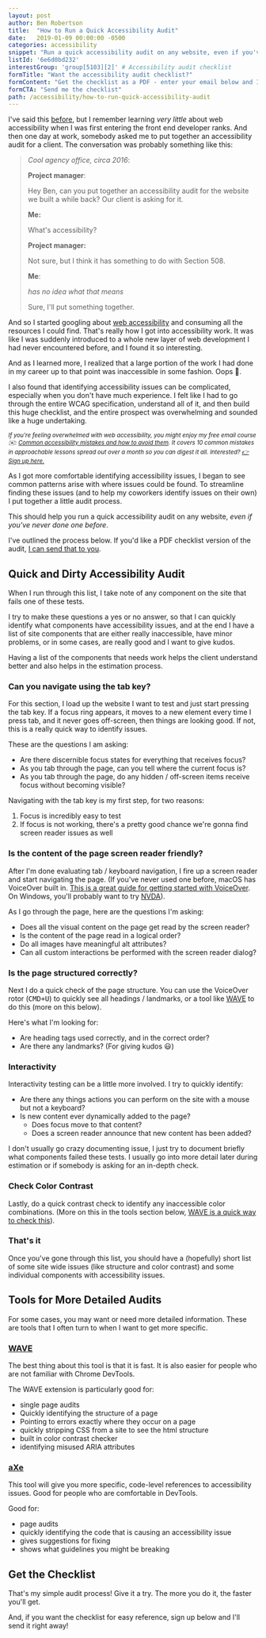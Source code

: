 ```yaml
---
layout: post
author: Ben Robertson
title:  "How to Run a Quick Accessibility Audit"
date:   2019-01-09 00:00:00 -0500
categories: accessibility
snippet: "Run a quick accessibility audit on any website, even if you've never done one before."
listId: '6e6d0bd232'
interestGroup: 'group[5103][2]' # Accessibility audit checklist
formTitle: "Want the accessibility audit checklist?"
formContent: "Get the checklist as a PDF - enter your email below and I'll send it right away."
formCTA: "Send me the checklist"
path: /accessibility/how-to-run-quick-accessibility-audit
---
```


I've said this [before](https://benrobertson.io/accessibility/principles-getting-started-website-accessibility), but I remember learning *very little* about web accessibility when I was first entering the front end developer ranks. And then one day at work, somebody asked me to put together an accessibility audit for a client. The conversation was probably something like this:

> *Cool agency office, circa 2016*:
>
> **Project manager**:
>
> Hey Ben, can you put together an accessibility audit for the website we built a while back? Our client is asking for it.
>
> **Me:**
>
> What's accessibility?
>
> **Project manager:**
>
> Not sure, but I think it has something to do with Section 508.
>
> **Me**:
>
> *has no idea what that means*
>
> Sure, I'll put something together.

And so I started googling about [web accessibility](/accessibility) and consuming all the resources I could find. That's really how I got into accessibility work. It was like I was suddenly introduced to a whole new layer of web development I had never encountered before, and I found it so interesting.

And as I learned more, I realized that a large portion of the work I had done in my career up to that point was inaccessible in some fashion. Oops 😬.

I also found that identifying accessibility issues can be complicated, especially when you don't have much experience. I felt like I had to go through the entire WCAG specification, understand all of it, and then build this huge checklist, and the entire prospect was overwhelming and sounded like a huge undertaking.

<small>*If you're feeling overwhelmed with web accessibility, you might enjoy my free email course ✉️: [Common accessibility mistakes and how to avoid them](/courses/common-accessibility-mistakes/). It covers 10 common mistakes in approachable lessons spread out over a month so you can digest it all. Interested? [👉 Sign up here.](/courses/common-accessibility-mistakes/)*</small>

As I got more comfortable identifying accessibility issues, I began to see common patterns arise with where issues could be found. To streamline finding these issues (and to help my coworkers identify issues on their own) I put together a little audit process.

This should help you run a quick accessibility audit on any website, *even if you've never done one before*.

I've outlined the process below. If you'd like a PDF checklist version of the audit, [I can send that to you](#signup).

## Quick and Dirty Accessibility Audit

When I run through this list, I take note of any component on the site that fails one of these tests.

I try to make these questions a yes or no answer, so that I can quickly identify what components have accessibility issues, and at the end I have a list of site components that are either really inaccessible, have minor problems, or in some cases, are really good and I want to give kudos.

Having a list of the components that needs work helps the client understand better and also helps in the estimation process.

### Can you navigate using the tab key?
For this section, I load up the website I want to test and just start pressing the tab key. If a focus ring appears, it moves to a new element every time I press tab, and it never goes off-screen, then things are looking good. If not, this is a really quick way to identify issues.

These are the questions I am asking:

 - Are there discernible focus states for everything that receives focus?
 - As you tab through the page, can you tell where the current focus is?
 - As you tab through the page, do any hidden / off-screen items receive focus without becoming visible?

Navigating with the tab key is my first step, for two reasons:

1. Focus is incredibly easy to test
2. If focus is not working, there's a pretty good chance we're gonna find screen reader issues as well


### Is the content of the page screen reader friendly?
After I'm done evaluating tab / keyboard navigation, I fire up a screen reader and start navigating the page. (If you've never used one before, macOS has VoiceOver built in. [This is a great guide for getting started with VoiceOver](https://bocoup.com/blog/getting-started-with-voiceover-accessibility). On Windows, you'll probably want to try [NVDA](https://www.nvaccess.org/download/)).

As I go through the page, here are the questions I'm asking:

 - Does all the visual content on the page get read by the screen reader?
 - Is the content of the page read in a logical order?
 - Do all images have meaningful alt attributes?
 - Can all custom interactions be performed with the screen reader dialog?

### Is the page structured correctly?
Next I do a quick check of the page structure. You can use the VoiceOver rotor (<kbd>CMD+U</kbd>) to quickly see all headings / landmarks, or a tool like [WAVE](/accessibility/how-to-run-quick-accessibility-audit#wave) to do this (more on this below).

Here's what I'm looking for:

 - Are heading tags used correctly, and in the correct order?
 - Are there any landmarks? (For giving kudos 😃)

### Interactivity
Interactivity testing can be a little more involved. I try to quickly identify:

 - Are there any things actions you can perform on the site with a mouse but not a keyboard?
 - Is new content ever dynamically added to the page?
	 - Does focus move to that content?
	 - Does a screen reader announce that new content has been added?

I don't usually go crazy documenting issue, I just try to document briefly what components failed these tests. I usually go into more detail later during estimation or if somebody is asking for an in-depth check.

### Check Color Contrast
Lastly, do a quick contrast check to identify any inaccessible color combinations. (More on this in the tools section below, [WAVE is a quick way to check this](/accessibility/how-to-run-quick-accessibility-audit#wave)).

### That's it

Once you've gone through this list, you should have a (hopefully) short list of some site wide issues (like structure and color contrast) and some individual components with accessibility issues.

## Tools for More Detailed Audits
For some cases, you may want or need more detailed information. These are tools that I often turn to when I want to get more specific.

### [WAVE](https://wave.webaim.org/extension/)

The best thing about this tool is that it is fast. It is also easier for people who are not familiar with Chrome DevTools.

The WAVE extension is particularly good for:

- single page audits
- Quickly identifying the structure of a page
- Pointing to errors exactly where they occur on a page
- quickly stripping CSS from a site to see the html structure
- built in color contrast checker
- identifying misused ARIA attributes

### [aXe](https://www.deque.com/axe/)

This tool will give you more specific, code-level references to accessibility issues. Good for people who are comfortable in DevTools.

Good for:

- page audits
- quickly identifying the code that is causing an accessibility issue
- gives suggestions for fixing
- shows what guidelines you might be breaking

## Get the Checklist

That's my simple audit process! Give it a try. The more you do it, the faster you'll get.

And, if you want the checklist for easy reference, sign up below and I'll send it right away!
